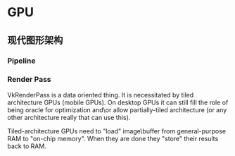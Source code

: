 # GPU

## 现代图形架构

### Pipeline

### Render Pass

VkRenderPass is a data oriented thing. It is necessitated by tiled architecture GPUs (mobile GPUs). On desktop GPUs it can still fill the role of being oracle for optimization and\or allow partially-tiled architecture (or any other architecture really that can use this).

Tiled-architecture GPUs need to "load" image\buffer from general-purpose RAM to "on-chip memory". When they are done they "store" their results back to RAM.
